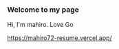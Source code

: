 ### Welcome to my page
<!-- align="center" -->

Hi, I'm mahiro. Love Go


https://mahiro72-resume.vercel.app/


<!-- 数えるやつ -->
<!-- <table>
  <tr>
    <td>Total visitors</td>
    <td><img src="https://profile-counter.glitch.me/mahiro72/count.svg" alt="" /></td>
  </tr>
</table>
 -->
 

<!-- <p><img align="center" src="https://github-readme-stats.vercel.app/api?username=mahiro72&show_icons=true&locale=en" alt="mahiro72" /></p>



<p><img align="center" src="https://github-readme-streak-stats.herokuapp.com/?user=mahiro72&" alt="mahiro72" /></p>


[![myoshie's 42 stats](https://badge42.vercel.app/api/v2/cl1loxq84001509l56dwmhbhv/stats?cursusId=21&coalitionId=undefined)](https://github.com/JaeSeoKim/badge42) -->

<!-- ## Last Updated 

:calendar: 2022 / 9 / 3 -->
